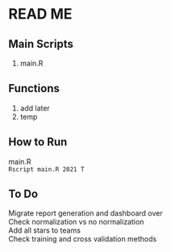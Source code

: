 # READ ME

## Main Scripts 
  
1. main.R  

## Functions  
  
1. add later 
2. temp  

## How to Run  

main.R  
`Rscript main.R 2021 T`

## To Do 

Migrate report generation and dashboard over   
Check normalization vs no normalization   
Add all stars to teams  
Check training and cross validation methods  

